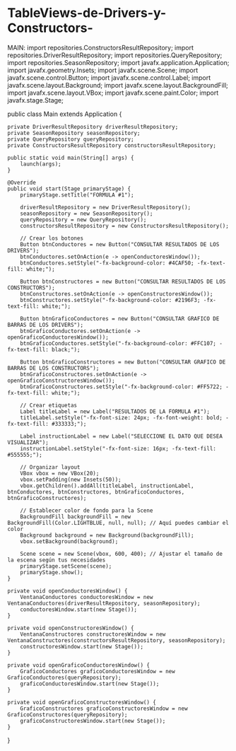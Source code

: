# TableViews-de-Drivers-y-Constructors-
MAIN:
import repositories.ConstructorsResultRepository;
import repositories.DriverResultRepository;
import repositories.QueryRepository;
import repositories.SeasonRepository;
import javafx.application.Application;
import javafx.geometry.Insets;
import javafx.scene.Scene;
import javafx.scene.control.Button;
import javafx.scene.control.Label;
import javafx.scene.layout.Background;
import javafx.scene.layout.BackgroundFill;
import javafx.scene.layout.VBox;
import javafx.scene.paint.Color;
import javafx.stage.Stage;

public class Main extends Application {

    private DriverResultRepository driverResultRepository;
    private SeasonRepository seasonRepository;
    private QueryRepository queryRepository;
    private ConstructorsResultRepository constructorsResultRepository;

    public static void main(String[] args) {
        launch(args);
    }

    @Override
    public void start(Stage primaryStage) {
        primaryStage.setTitle("FORMULA #1");

        driverResultRepository = new DriverResultRepository();
        seasonRepository = new SeasonRepository();
        queryRepository = new QueryRepository();
        constructorsResultRepository = new ConstructorsResultRepository();

        // Crear los botones
        Button btnConductores = new Button("CONSULTAR RESULTADOS DE LOS DRIVERS");
        btnConductores.setOnAction(e -> openConductoresWindow());
        btnConductores.setStyle("-fx-background-color: #4CAF50; -fx-text-fill: white;");

        Button btnConstructores = new Button("CONSULTAR RESULTADOS DE LOS CONSTRUCTORS");
        btnConstructores.setOnAction(e -> openConstructoresWindow());
        btnConstructores.setStyle("-fx-background-color: #2196F3; -fx-text-fill: white;");

        Button btnGraficoConductores = new Button("CONSULTAR GRAFICO DE BARRAS DE LOS DRIVERS");
        btnGraficoConductores.setOnAction(e -> openGraficoConductoresWindow());
        btnGraficoConductores.setStyle("-fx-background-color: #FFC107; -fx-text-fill: black;");

        Button btnGraficoConstructores = new Button("CONSULTAR GRAFICO DE BARRAS DE LOS CONSTRUCTORS");
        btnGraficoConstructores.setOnAction(e -> openGraficoConstructoresWindow());
        btnGraficoConstructores.setStyle("-fx-background-color: #FF5722; -fx-text-fill: white;");

        // Crear etiquetas
        Label titleLabel = new Label("RESULTADOS DE LA FORMULA #1");
        titleLabel.setStyle("-fx-font-size: 24px; -fx-font-weight: bold; -fx-text-fill: #333333;");
        
        Label instructionLabel = new Label("SELECCIONE EL DATO QUE DESEA VISUALIZAR");
        instructionLabel.setStyle("-fx-font-size: 16px; -fx-text-fill: #555555;");

        // Organizar layout
        VBox vbox = new VBox(20);
        vbox.setPadding(new Insets(50));
        vbox.getChildren().addAll(titleLabel, instructionLabel, btnConductores, btnConstructores, btnGraficoConductores, btnGraficoConstructores);

        // Establecer color de fondo para la Scene
        BackgroundFill backgroundFill = new BackgroundFill(Color.LIGHTBLUE, null, null); // Aquí puedes cambiar el color
        Background background = new Background(backgroundFill);
        vbox.setBackground(background);

        Scene scene = new Scene(vbox, 600, 400); // Ajustar el tamaño de la escena según tus necesidades
        primaryStage.setScene(scene);
        primaryStage.show();
    }

    private void openConductoresWindow() {
        VentanaConductores conductoresWindow = new VentanaConductores(driverResultRepository, seasonRepository);
        conductoresWindow.start(new Stage());
    }

    private void openConstructoresWindow() {
        VentanaConstructores constructoresWindow = new VentanaConstructores(constructorsResultRepository, seasonRepository);
        constructoresWindow.start(new Stage());
    }

    private void openGraficoConductoresWindow() {
        GraficoConductores graficoConductoresWindow = new GraficoConductores(queryRepository);
        graficoConductoresWindow.start(new Stage());
    }

    private void openGraficoConstructoresWindow() {
        GraficoConstructores graficoConstructoresWindow = new GraficoConstructores(queryRepository);
        graficoConstructoresWindow.start(new Stage());
    }
}
